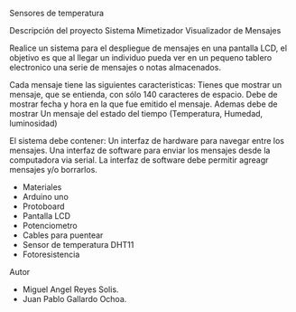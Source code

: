Sensores de temperatura

Descripción del proyecto
Sistema Mimetizador Visualizador de Mensajes

Realice un sistema para el despliegue de mensajes en una pantalla LCD, el objetivo es que al llegar un individuo pueda ver en un pequeno tablero electronico una serie de mensajes o notas almacenados.

Cada mensaje tiene las siguientes caracteristicas: Tienes que mostrar un mensaje, que se entienda, con sólo 140 caracteres de espacio. Debe de mostrar fecha y hora en la que fue emitido el mensaje. Ademas debe de mostrar Un mensaje del estado del tiempo (Temperatura, Humedad, luminosidad)

El sistema debe contener: Un interfaz de hardware para navegar entre los mensajes. Una interfaz de software para enviar los mensajes desde la computadora via serial. La interfaz de software debe permitir agreagr mensajes y/o borrarlos.

* Materiales
* Arduino uno
* Protoboard
* Pantalla LCD
* Potenciometro
* Cables para puentear
* Sensor de temperatura DHT11
* Fotoresistencia

Autor
* Miguel Angel Reyes Solis.
* Juan Pablo Gallardo Ochoa. 

